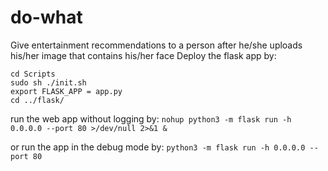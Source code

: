 # do-what
Give entertainment recommendations to a person after he/she uploads his/her image that contains his/her face
Deploy the flask app by:
```
cd Scripts
sudo sh ./init.sh
export FLASK_APP = app.py
cd ../flask/
```
run the web app without logging by:
```nohup python3 -m flask run -h 0.0.0.0 --port 80 >/dev/null 2>&1 &```

or run the app in the debug mode by:
```python3 -m flask run -h 0.0.0.0 --port 80```
